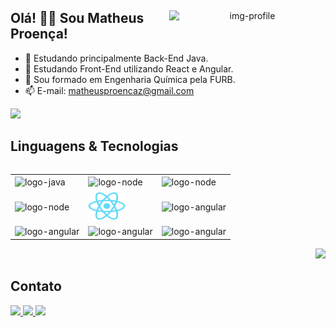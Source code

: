 
<div align="center">
  
  <img align="right" alt="img-profile" width="250" style="" src="https://i.imgur.com/CGX64F9.png">
  
  <div align="left">
    <h2> Olá! 🙋‍♂️ Sou Matheus Proença! </h2>
  
  - 🌱 Estudando principalmente Back-End Java.
  - 🎨 Estudando Front-End utilizando React e Angular.
  - 🧪 Sou formado em Engenharia Química pela FURB.
  - 📫 E-mail: matheusproencaz@gmail.com

  </div>
  
  <div align="left">
  
  <img height="175em" src="https://github-readme-stats.vercel.app/api?username=matheusproencaz&show_icons=true&theme=tokyonight&include_all_commits=true&count_private=true"/>
  
  </div>
    
</div>
  
  ## Linguagens & Tecnologias
 
<div align="center">
  
<table align="left">
        <tr>
            <td> 
              <img align="center" alt="logo-java" height="50" width="60" src="https://cdn.jsdelivr.net/gh/devicons/devicon/icons/java/java-original-wordmark.svg">
            </td>
            <td> 
                <img align="center" alt="logo-node" height="50" width="60" src="https://cdn.jsdelivr.net/gh/devicons/devicon/icons/javascript/javascript-original.svg">
            </td>
            <td> 
                <img align="center" alt="logo-node" height="50" width="60" src="https://cdn.jsdelivr.net/gh/devicons/devicon/icons/typescript/typescript-original.svg">
            </td>
        </tr>
         <tr>
            <td> 
                <img align="center" alt="logo-node" height="50" width="60" src="https://cdn.jsdelivr.net/gh/devicons/devicon/icons/nodejs/nodejs-original.svg">
            </td>
            <td> 
                <img align="center" alt="logo-React" height="50" width="60" src="https://raw.githubusercontent.com/devicons/devicon/master/icons/react/react-original.svg">
            </td>
            <td> 
                <img align="center" alt="logo-angular" height="50" width="60" src="https://cdn.jsdelivr.net/gh/devicons/devicon/icons/angularjs/angularjs-plain.svg">
            </td>
        </tr>
            <tr>
                <td> 
                    <img align="center" alt="logo-angular" height="50" width="60" src="https://cdn.jsdelivr.net/gh/devicons/devicon/icons/html5/html5-original.svg">
                </td>
                <td>
                    <img align="center" alt="logo-angular" height="50" width="60" src="https://cdn.jsdelivr.net/gh/devicons/devicon/icons/css3/css3-original.svg">
                </td>
                <td>
                    <img align="center" alt="logo-angular" height="50" width="60" src="https://cdn.jsdelivr.net/gh/devicons/devicon/icons/git/git-original.svg">
                </td>
            </tr>
    </table>
    
<div align="right">
<br>
<img height="175em" src="https://github-readme-stats.vercel.app/api/top-langs/?username=matheusproencaz&layout=compact&langs_count=7&theme=tokyonight"/>
</div>
  
</div> 
                                                                 
  ## Contato
 
<div> 
  <a href="https://www.instagram.com/matheusproencaz/" target="_blank">
    <img src="https://img.shields.io/badge/-Instagram-%23E4405F?style=for-the-badge&logo=instagram&logoColor=white" target="_blank">
  </a>
  <a href = "mailto:matheusproencaz@gmail.com">
    <img src="https://img.shields.io/badge/-Gmail-%23333?style=for-the-badge&logo=gmail&logoColor=white" target="_blank">
  </a>
  <a href="https://www.linkedin.com/in/matheus-proençaz/" target="_blank">
    <img src="https://img.shields.io/badge/-LinkedIn-%230077B5?style=for-the-badge&logo=linkedin&logoColor=white" target="_blank">
  </a>
  
</div>

